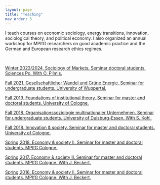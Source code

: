 ```yaml
---
layout: page
title: "Teaching"
nav_order: 3
---
```


I teach courses on economic sociology, energy transitions, innovation, sociological theory, and political economy. I also organized an annual workshop for MPIfG researchers on good academic practice and the German and European research ethics regimes.

<br/>

[Winter 2023/2024. Sociology of Markets. Seminar doctoral students. Sciences Po. With O. Pilmis.](teaching_files/syl_socmark_2023.pdf)

[Fall 2021. Gesellschaftlicher Wandel und Grüne Energie. Seminar for undergraduate students. University of Wuppertal.](teaching_files/syl_green_2021.pdf)

[Fall 2019. Foundations of institutional theory. Seminar for master and doctoral students. University of Cologne.](teaching_files/syl_found_2019.pdf)

[Fall 2018. Organisationssoziologie multinationaler Unternehmen. Seminar for undergraduate students. University of Duisburg-Essen. With S. Kohl.](teaching_files/syl_mne_2018.pdf)

[Fall 2018. Innovation & society. Seminar for master and doctoral students. University of Cologne.](teaching_files/syl_innov_2018.pdf)

[Spring 2018. Economy & society II. Seminar for master and doctoral students. MPIfG Cologne.](teaching_files/syl_econsoc_II_2018.pdf)

[Spring 2017. Economy & society II. Seminar for master and doctoral students. MPIfG Cologne. With J. Beckert.](teaching_files/syl_econsoc_II_2017.pdf)

[Spring 2016. Economy & society II. Seminar for master and doctoral students. MPIfG Cologne. With J. Beckert.](teaching_files/syl_econsoc_II_2016.pdf)